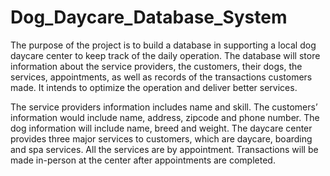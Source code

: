 # Dog_Daycare_Database_System
The purpose of the project is to build a database in supporting a local dog daycare center to keep track of the daily operation. The database will store information about the service providers, the customers, their dogs, the services, appointments, as well as records of the transactions customers made. It intends to optimize the operation and deliver better services. 

The service providers information includes name and skill. The customers’ information would include name, address, zipcode and phone number. The dog information will include name, breed and weight. The daycare center provides three major services to customers, which are daycare, boarding and spa services. All the services are by appointment. Transactions will be made in-person at the center after appointments are completed. 
